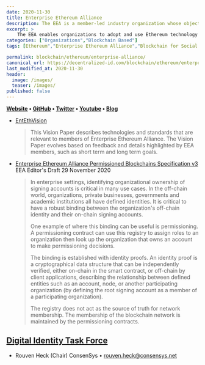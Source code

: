 ```yaml
---
date: 2020-11-30
title: Enterprise Ethereum Alliance
description: The EEA is a member-led industry organization whose objective is to drive the use of Ethereum blockchain technology as an open-standard to empower ALL enterprises. 
excerpt: > 
    The EEA enables organizations to adopt and use Ethereum technology in their daily business operations. We empower the Ethereum ecosystem to develop new business opportunities, drive industry adoption, and learn and collaborate with one another.
categories: ["Organizations","Blockchain Based"]
tags: [Ethereum","Enterprise Ethereum Alliance","Blockchain for Social Impact Coalition","Blockchain Research Institute","SAE ITC", "DIF","Accenture","Consensys","Dragonchain","Ethereum Foundation","Enigma","Ernst & Young","Hyperledger Foundation","IntelJP MorganMicrosoftPerkins Cole]

permalink: blockchain/ethereum/enterprise-alliance/
canonical_url: https://decentralized-id.com/blockchain/ethereum/enterprise-alliance/
last_modified_at: 2020-11-30
header:
  image: /images/
  teaser: /images/
published: false
---
```


**[Website](https://entethalliance.org/) • [GitHub](https://github.com/EntEthAlliance) • [Twitter](https://twitter.com/EntEthAlliance) • [Youtube](https://www.youtube.com/channel/UClC49LtcE4Wuo4POqa4J0bA) • [Blog](https://entethalliance.org/blog/)**

* [EntEthVision](https://github.com/EntEthAlliance/EntEthVision)
  > This Vision Paper describes technologies and standards that are relevant to members of Enterprise Ethereum Alliance. The Vision Paper evolves based on feedback and details highlighted by EEA members, such as short term and long term goals.

* [Enterprise Ethereum Alliance Permissioned Blockchains Specification v3](https://entethalliance.github.io/client-spec/chainspec.html#dfn-identity-proof) EEA Editor's Draft 29 November 2020
  > In enterprise settings, identifying organizational ownership of signing accounts is critical in many use cases. In the off-chain world, organizations, private businesses, governments and academic institutions all have defined identities. It is critical to have a robust binding between the organization's off-chain identity and their on-chain signing accounts.
  > 
  > One example of where this binding can be useful is permissioning. A permissioning contract can use this registry to assign roles to an organization then look up the organization that owns an account to make permissioning decisions.
  > 
  > The binding is established with identity proofs. An identity proof is a cryptographical data structure that can be independently verified, either on-chain in the smart contract, or off-chain by client applications, describing the relationship between defined entities such as an account, node, or another participating organization (by defining the root signing account as a member of a participating organization).
  > 
  > The registry does not act as the source of truth for network membership. The membership of the blockchain network is maintained by the permissioning contracts.

## [Digital Identity Task Force](https://entethalliance.org/working-group-leadership/)
* Rouven Heck (Chair) ConsenSys • rouven.heck@consensys.net
